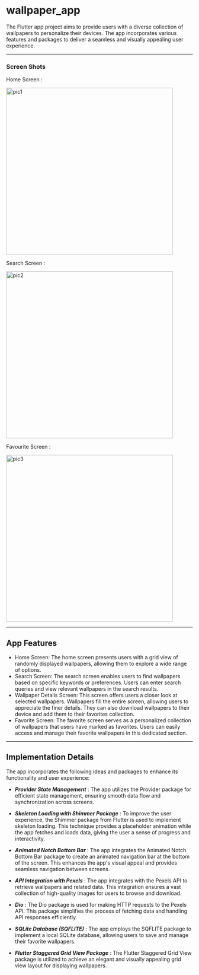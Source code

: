 # wallpaper_app

The Flutter app project aims to provide users with a diverse collection of wallpapers to personalize their devices. The app incorporates various features and packages to deliver a seamless and visually appealing user experience.

---

### Screen Shots

Home Screen :

<img width="450" alt="pic1" src="https://github.com/shadiAl-Jaradat/WallPaperApp/assets/94618324/b5d0a40d-c868-4491-b165-ccce06064370">

Search Screen : 

<img width="450" alt="pic2" src="https://github.com/shadiAl-Jaradat/WallPaperApp/assets/94618324/e03c89a2-d9db-467e-a159-dbc04b51dc1b">

Favourite Screen : 

<img width="450" alt="pic3" src="https://github.com/shadiAl-Jaradat/WallPaperApp/assets/94618324/36f8847e-36e1-4bb4-9b57-9d56e445a0cc">

---
## App Features

- Home Screen: The home screen presents users with a grid view of randomly displayed wallpapers, allowing them to explore a wide range of options.
- Search Screen: The search screen enables users to find wallpapers based on specific keywords or preferences. Users can enter search queries and view relevant wallpapers in the    search results.
- Wallpaper Details Screen: This screen offers users a closer look at selected wallpapers. Wallpapers fill the entire screen, allowing users to appreciate the finer details. They   can also download wallpapers to their device and add them to their favorites collection.
- Favorite Screen: The favorite screen serves as a personalized collection of wallpapers that users have marked as favorites. Users can easily access and manage their favorite      wallpapers in this dedicated section.

---
## Implementation Details
The app incorporates the following ideas and packages to enhance its functionality and user experience:

- ***Provider State Management***  :  The app utilizes the Provider package for efficient state management, ensuring smooth data flow and synchronization across screens.

- ***Skeleton Loading with Shimmer Package***  :  To improve the user experience, the Shimmer package from Flutter is used to implement skeleton loading. This technique provides a placeholder animation while the app fetches and loads data, giving the user a sense of progress and interactivity.

- ***Animated Notch Bottom Bar***  :  The app integrates the Animated Notch Bottom Bar package to create an animated navigation bar at the bottom of the screen. This enhances the app's visual appeal and provides seamless navigation between screens.

- ***API Integration with Pexels***  :  The app integrates with the Pexels API to retrieve wallpapers and related data. This integration ensures a vast collection of high-quality images for users to browse and download.

- ***Dio***  :  The Dio package is used for making HTTP requests to the Pexels API. This package simplifies the process of fetching data and handling API responses efficiently.

- ***SQLite Database (SQFLITE)***  :  The app employs the SQFLITE package to implement a local SQLite database, allowing users to save and manage their favorite wallpapers.

- ***Flutter Staggered Grid View Package***  :  The Flutter Staggered Grid View package is utilized to achieve an elegant and visually appealing grid view layout for displaying wallpapers.




